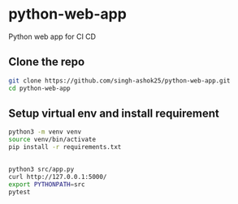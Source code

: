 # python-web-app
Python web app for CI CD 
   
## Clone the repo 
```sh
git clone https://github.com/singh-ashok25/python-web-app.git
cd python-web-app
```

## Setup virtual env and install requirement
```sh    
python3 -m venv venv
source venv/bin/activate
pip install -r requirements.txt

```



## 
```sh
python3 src/app.py 
curl http://127.0.0.1:5000/ 
export PYTHONPATH=src
pytest
```

